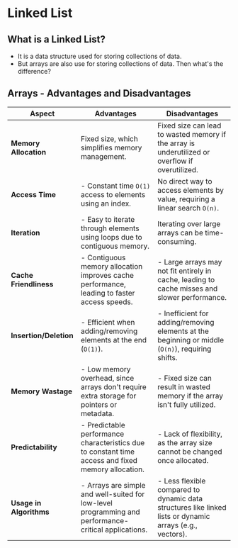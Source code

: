 # Linked List

## What is a Linked List?
- It is a data structure used for storing collections of data.
- But arrays are also use for storing collections of data. Then what's the difference?
## Arrays - Advantages and Disadvantages
| **Aspect**              | **Advantages**                                                                                       | **Disadvantages**                                                                                        |
| ----------------------- | ---------------------------------------------------------------------------------------------------- | -------------------------------------------------------------------------------------------------------- |
| **Memory Allocation**   | Fixed size, which simplifies memory management.                                                      | Fixed size can lead to wasted memory if the array is underutilized or overflow if overutilized.          |
| **Access Time**         | - Constant time `O(1)` access to elements using an index.                                            | No direct way to access elements by value, requiring a linear search `O(n)`.                             |
| **Iteration**           | - Easy to iterate through elements using loops due to contiguous memory.                             | Iterating over large arrays can be time-consuming.                                                       |
| **Cache Friendliness**  | - Contiguous memory allocation improves cache performance, leading to faster access speeds.          | - Large arrays may not fit entirely in cache, leading to cache misses and slower performance.            |
| **Insertion/Deletion**  | - Efficient when adding/removing elements at the end (`O(1)`).                                       | - Inefficient for adding/removing elements at the beginning or middle (`O(n)`), requiring shifts.        |
| **Memory Wastage**      | - Low memory overhead, since arrays don't require extra storage for pointers or metadata.            | - Fixed size can result in wasted memory if the array isn't fully utilized.                              |
| **Predictability**      | - Predictable performance characteristics due to constant time access and fixed memory allocation.   | - Lack of flexibility, as the array size cannot be changed once allocated.                               |
| **Usage in Algorithms** | - Arrays are simple and well-suited for low-level programming and performance-critical applications. | - Less flexible compared to dynamic data structures like linked lists or dynamic arrays (e.g., vectors). |
